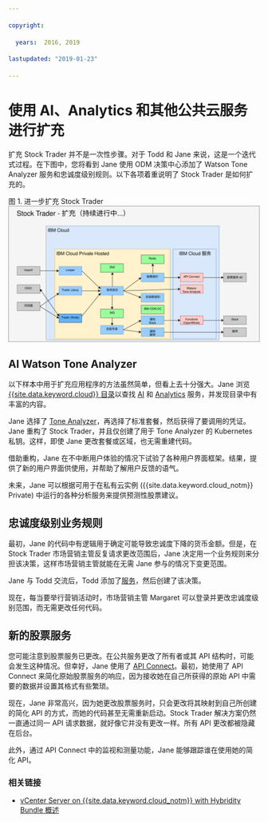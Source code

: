 ```yaml
---

copyright:

  years:  2016, 2019

lastupdated: "2019-01-23"

---
```


# 使用 AI、Analytics 和其他公共云服务进行扩充

扩充 Stock Trader 并不是一次性步骤。对于 Todd 和 Jane 来说，这是一个迭代式过程。在下图中，您将看到 Jane 使用 ODM 决策中心添加了 Watson Tone Analyzer 服务和忠诚度级别规则。以下各项着重说明了 Stock Trader 是如何扩充的。

图 1. 进一步扩充 Stock Trader
![Stock Trader 扩充迭代结果](vcscontent-enriched.svg)

## AI Watson Tone Analyzer

以下样本中用于扩充应用程序的方法虽然简单，但看上去十分强大。Jane 浏览 [{{site.data.keyword.cloud}} 目录](https://console.cloud.ibm.com/catalog/)以查找 [AI](https://console.cloud.ibm.com/catalog/?category=ai) 和 [Analytics](https://console.cloud.ibm.com/catalog/?category=analytics) 服务，并发现目录中有丰富的内容。

Jane 选择了 [Tone Analyzer](https://console.cloud.ibm.com/catalog/services/tone-analyzer)，再选择了标准套餐，然后获得了要调用的凭证。Jane 重构了 Stock Trader，并且仅创建了用于 Tone Analyzer 的 Kubernetes 私钥。这样，即使 Jane 更改套餐或区域，也无需重建代码。

借助重构，Jane 在不中断用户体验的情况下试验了各种用户界面框架。结果，提供了新的用户界面供使用，并帮助了解用户反馈的语气。

未来，Jane 可以根据可用于在私有云实例 ({{site.data.keyword.cloud_notm}} Private) 中运行的各种分析服务来提供预测性股票建议。

## 忠诚度级别业务规则

最初，Jane 的代码中有逻辑用于确定可能导致忠诚度下降的货币金额。但是，在 Stock Trader 市场营销主管反复请求更改范围后，Jane 决定用一个业务规则来分担该决策，这样市场营销主管就能在无需 Jane 参与的情况下变更范围。

Jane 与 Todd 交流后，Todd 添加了[服务](https://console.cloud.ibm.com/catalog/services/decision-optimization)，然后创建了该决策。

现在，每当要举行营销活动时，市场营销主管 Margaret 可以登录并更改忠诚度级别范围，而无需更改任何代码。

## 新的股票服务

您可能注意到股票服务已更改。在公共服务更改了所有者或其 API 结构时，可能会发生这种情况。但幸好，Jane 使用了 [API Connect](https://console.cloud.ibm.com/catalog/services/api-connect)。最初，她使用了 API Connect 来简化原始股票服务的响应，因为接收她在自己所获得的原始 API 中需要的数据并设置其格式有些繁琐。

现在，Jane 非常高兴，因为她更改股票服务时，只会更改将其映射到自己所创建的简化 API 的方式，而她的代码甚至无需重新启动。Stock Trader 解决方案仍然一直通过同一 API 请求数据，就好像它并没有更改一样。所有 API 更改都被隐藏在后台。

此外，通过 API Connect 中的监视和测量功能，Jane 能够跟踪谁在使用她的简化 API。

### 相关链接

* [vCenter Server on {{site.data.keyword.cloud_notm}} with Hybridity Bundle 概述](/docs/services/vmwaresolutions/archiref/vcs/vcs-hybridity-intro.html)
